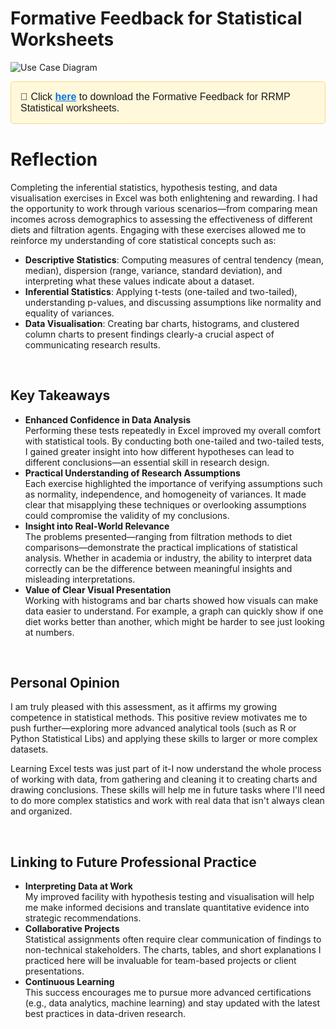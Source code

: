 # Formative Feedback for Statistical Worksheets

![Use Case Diagram](/exercises/statistical-worksheet-formative-feedback.jpg)

<div style="background-color: #fff8db; border: 1px solid #f7d67d; padding: 15px; border-radius: 5px; font-family: Arial, sans-serif; font-size: 16px;  margin-bottom: 40px">
  📁 Click 
  <a href="https://pet-e-portfolio.vercel.app/exercises/statistical-worksheet-formative-feedback.pdf" style="color: #0073e6; text-decoration: underline; font-weight: bold;" target="_blank">here</a> 
  to download the Formative Feedback for RRMP Statistical worksheets.
</div>

# Reflection

Completing the inferential statistics, hypothesis testing, and data visualisation exercises in Excel was both enlightening and rewarding. I had the opportunity to work through various scenarios—from comparing mean incomes across demographics to assessing the effectiveness of different diets and filtration agents. Engaging with these exercises allowed me to reinforce my understanding of core statistical concepts such as:

- **Descriptive Statistics**: Computing measures of central tendency (mean, median), dispersion (range, variance, standard deviation), and interpreting what these values indicate about a dataset.
- **Inferential Statistics**: Applying t-tests (one-tailed and two-tailed), understanding p-values, and discussing assumptions like normality and equality of variances.
- **Data Visualisation**: Creating bar charts, histograms, and clustered column charts to present findings clearly-a crucial aspect of communicating research results.

<br/>

## Key Takeaways

- **Enhanced Confidence in Data Analysis**  
   Performing these tests repeatedly in Excel improved my overall comfort with statistical tools. By conducting both one-tailed and two-tailed tests, I gained greater insight into how different hypotheses can lead to different conclusions—an essential skill in research design.
- **Practical Understanding of Research Assumptions**  
   Each exercise highlighted the importance of verifying assumptions such as normality, independence, and homogeneity of variances. It made clear that misapplying these techniques or overlooking assumptions could compromise the validity of my conclusions.
- **Insight into Real-World Relevance**  
   The problems presented—ranging from filtration methods to diet comparisons—demonstrate the practical implications of statistical analysis. Whether in academia or industry, the ability to interpret data correctly can be the difference between meaningful insights and misleading interpretations.
- **Value of Clear Visual Presentation**  
   Working with histograms and bar charts showed how visuals can make data easier to understand. For example, a graph can quickly show if one diet works better than another, which might be harder to see just looking at numbers.

<br/>

## Personal Opinion

I am truly pleased with this assessment, as it affirms my growing competence in statistical methods. This positive review motivates me to push further—exploring more advanced analytical tools (such as R or Python Statistical Libs) and applying these skills to larger or more complex datasets.

Learning Excel tests was just part of it-I now understand the whole process of working with data, from gathering and cleaning it to creating charts and drawing conclusions. These skills will help me in future tasks where I'll need to do more complex statistics and work with real data that isn't always clean and organized.

<br/>

## Linking to Future Professional Practice

- **Interpreting Data at Work**  
  My improved facility with hypothesis testing and visualisation will help me make informed decisions and translate quantitative evidence into strategic recommendations.
- **Collaborative Projects**  
  Statistical assignments often require clear communication of findings to non-technical stakeholders. The charts, tables, and short explanations I practiced here will be invaluable for team-based projects or client presentations.
- **Continuous Learning**  
  This success encourages me to pursue more advanced certifications (e.g., data analytics, machine learning) and stay updated with the latest best practices in data-driven research.
